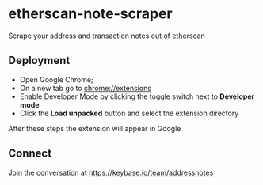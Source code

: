 # etherscan-note-scraper
Scrape your address and transaction notes out of etherscan

## Deployment
- Open Google Chrome;
- On a new tab go to [chrome://extensions](chrome://extensions)
- Enable Developer Mode by clicking the toggle switch next to **Developer mode**
- Click the **Load unpacked** button and select the extension directory

After these steps the extension will appear in Google

## Connect
Join the conversation at https://keybase.io/team/addressnotes

